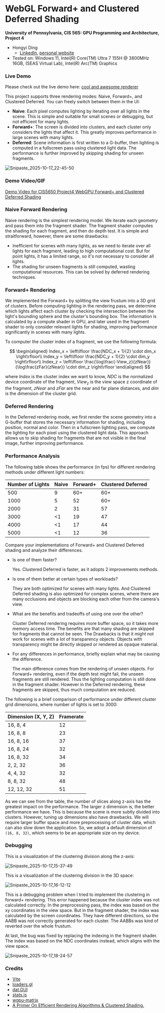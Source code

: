 WebGL Forward+ and Clustered Deferred Shading
======================

**University of Pennsylvania, CIS 565: GPU Programming and Architecture, Project 4**

* Hongyi Ding
  * [LinkedIn](https://www.linkedin.com/in/hongyi-ding/), [personal website](https://johnnyding.com/)
* Tested on: Windows 11, Intel(R) Core(TM) Ultra 7 155H @ 3800MHz 16GB, (SEAS Virtual Lab), Intel(R) Arc(TM) Graphics

### Live Demo

Please check out the live demo here: [cool and awesome renderer](https://johnnysist.github.io/Project4-WebGPU-Forward-Plus-and-Clustered-Deferred/)

This project supports three rendering modes: Naive, Forward+, and Clustered Deferred. You can freely switch between them in the UI:

- **Naive**: Each pixel computes lighting by iterating over all lights in the scene. This is simple and suitable for small scenes or debugging, but not efficient for many lights.
- **Forward+**: The screen is divided into clusters, and each cluster only considers the lights that affect it. This greatly improves performance in large scenes with many lights.
- **Deferred**: Scene information is first written to a G-buffer, then lighting is computed in a fullscreen pass using clustered light data. The performance is further improved by skipping shading for unseen fragments.

![Snipaste_2025-10-17_22-45-50](images/Snipaste_2025-10-17_22-45-50.png)

### Demo Video/GIF

[Demo Video for CIS5650 Project4 WebGPU Forward+ and Clustered Deferred Shading](https://www.youtube.com/watch?v=lMRdrulaMXU)

### Naive Forward Rendering

Naive rendering is the simplest rendering model. We iterate each geometry and pass them into the fragment shader. The fragment shader computes the shading for each fragment, and then do depth test. It is simple and straitforward, however, there are some drawbacks:
- Inefficient for scenes with many lights, as we need to iterate over all lights for each fragment, leading to high computational cost. But for point lights, it has a limited range, so it's not necessary to consider all lights.
- The shading for unseen fragments is still computed, wasting computational resources. This can be solved by deferred rendering techniques.

### Forward+ Rendering

We implemented the Forward+ by splitting the view frustum into a 3D grid of clusters. Before computing lighting in the rendering pass, we determine which lights affect each cluster by checking the intersection between the light's bounding sphere and the cluster's bounding box. The information is calculated by a compute shader in GPU, and later used in the fragment shader to only consider relevant lights for shading, improving performance significantly in scenes with many lights.

To computer the cluster index of a fragment, we use the following formula:

$$
\begin{aligned}
Index_x = \left\lfloor \frac{NDC_x + 1}{2} \cdot dim_x \right\rfloor\\
Index_y = \left\lfloor \frac{NDC_y + 1}{2} \cdot dim_y \right\rfloor\\
Index_z = \left\lfloor \frac{\log\frac{-View_z}{zNear}}{\log\frac{zFar}{zNear}} \cdot dim_z \right\rfloor
\end{aligned}
$$

where $Index$ is the cluster index we want to know, $NDC$ is the normalized device coordinate of the fragment, $View_z$ is the view space z coordinate of the fragment, $zNear$ and $zFar$ are the near and far plane distances, and $dim$ is the dimension of the cluster grid.

### Deferred Rendering

In the Deferred rendering mode, we first render the scene geometry into a G-buffer that stores the necessary information for shading, including position, normal and color. Then in a fullscreen lighting pass, we compute the lighting for each pixel using the clustered light data. This approach allows us to skip shading for fragments that are not visible in the final image, further improving performance.

### Performance Analysis

The following table shows the performance (in fps) for different rendering methods under different light numbers:

| Number of Lights | Naive | Forward+ | Clustered Deferred |
| ---------------- | ----- | -------- | ------------------ |
| 500              | 9     | 60+      | 60+                |
| 1000             | 5     | 52       | 60+                |
| 2000             | 2     | 31       | 57                 |
| 3000             | <1    | 19       | 47                 |
| 4000             | <1    | 17       | 44                 |
| 5000             | <1    | 12       | 36                 |

Compare your implementations of Forward+ and Clustered Deferred shading and analyze their differences.

- Is one of them faster?

  Yes. Clustered Deferred is faster, as it adopts 2 improvements methods.

- Is one of them better at certain types of workloads?

  They are both optimized for scenes with many lights. And Clustered Deferred shading is also optimized for complex scenes, where there are many occlusions and objects are blocking each other from the camera's view.

- What are the benefits and tradeoffs of using one over the other?

  Cluster Deferred rendering requires more buffer space, so it takes more memory access time. The benefits are that many shading are skipped for fragments that cannot be seen. The Drawbacks is that it might not work for scenes with a lot of transparency objects. Objects with transparency might be directly skipped or rendered as opaque material.

- For any differences in performance, briefly explain what may be causing the difference.

  The main difference comes from the rendering of unseen objects. For Forward+ rendering, even if the depth test might fail, the unseen fragments are still rendered. Thus the lighting computation is still done in the fragment shader. However in the Deferred rendering, these fragments are skipped, thus much computation are reduced.

The following is a brief comparison of performance under different cluster grid dimensions, where number of lights is set to 3000:

| Dimension (X, Y, Z) | Framerate |
| ------------------- | --------- |
| 16, 8, 4            | 12        |
| 16, 8, 8            | 23        |
| 16, 8, 16           | 37        |
| 16, 8, 24           | 32        |
| 16, 8, 32           | 34        |
| 2, 2, 32            | 36        |
| 4, 4, 32            | 32        |
| 8, 8, 32            | 48        |
| 12, 12, 32          | 51        |

As we can see from the table, the number of slices along z-axis has the greatest impact on the performance. The larger z dimension is, the better performance we have. This is because the scene is more subtly divided into clusters. However, tuning up dimensions also have drawbacks. We will require larger buffer space and more preprocessing of cluster data, which can also slow down the application. So, we adopt a default dimension of `(16, 8, 32)`, which seems to be an appropriate size on my device.

### Debugging

This is a visualization of the clustering division along the z-axis:

![Snipaste_2025-10-17_15-37-49](images/Snipaste_2025-10-17_15-37-49.png)

This is a visualization of the clustering division in the 3D space:

![Snipaste_2025-10-17_16-12-12](images/Snipaste_2025-10-17_16-12-12.png)

This is a debugging problem when I tried to implement the clustering in forward+ rendering. This error happened because the cluster index was not calculated correctly. In the preprocessing pass, the index was based on the xy coordinates in the view space. But in the fragment shader, the index was calculated by the screen coordinates. They have different directions, so the AABB was not correctly generated for each cluster. The AABBs was kind of reverted over the whole frustum.

At last, the bug was fixed by replacing the indexing in the fragment shader. The index was based on the NDC coordinates instead, which aligns with the view space.

![Snipaste_2025-10-17_18-24-57](images/Snipaste_2025-10-17_18-24-57.png)

### Credits

- [Vite](https://vitejs.dev/)
- [loaders.gl](https://loaders.gl/)
- [dat.GUI](https://github.com/dataarts/dat.gui)
- [stats.js](https://github.com/mrdoob/stats.js)
- [wgpu-matrix](https://github.com/greggman/wgpu-matrix)
- [A Primer On Efficient Rendering Algorithms & Clustered Shading.](https://www.aortiz.me/2018/12/21/CG.html)

